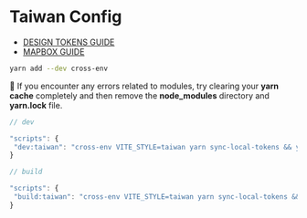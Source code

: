 # Taiwan Config

- [DESIGN TOKENS GUIDE](https://github.com/ivedadigital/cerebro/blob/dev/docs/DESIGN_TOKENS_GUIDE.md)
- [MAPBOX GUIDE](https://github.com/ivedadigital/cerebro/blob/dev/docs/MAPBOX_GUIDE.md)

```bash
yarn add --dev cross-env
```

🚨 If you encounter any errors related to modules, try clearing your **yarn cache** completely and then remove the **node_modules** directory and **yarn.lock** file.

```js
// dev

"scripts": {
 "dev:taiwan": "cross-env VITE_STYLE=taiwan yarn sync-local-tokens && yarn transform-taiwan-tokens && yarn tokens && cross-env VITE_STYLE=taiwan vite"
}
```

```js
// build

"scripts": {
 "build:taiwan": "cross-env VITE_STYLE=taiwan yarn sync-local-tokens && yarn transform-taiwan-tokens && yarn tokens && cross-env VITE_STYLE=taiwan vite build --mode production"
}
```
